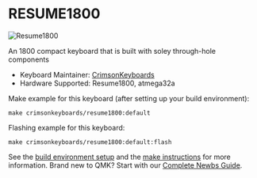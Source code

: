 # RESUME1800

![Resume1800](https://imgur.com/a/nKBcUgM)

An 1800 compact keyboard that is built with soley through-hole components

* Keyboard Maintainer: [CrimsonKeyboards](https://github.com/DeeDesired)
* Hardware Supported: Resume1800, atmega32a

Make example for this keyboard (after setting up your build environment):

    make crimsonkeyboards/resume1800:default

Flashing example for this keyboard:

    make crimsonkeyboards/resume1800:default:flash

See the [build environment setup](https://docs.qmk.fm/#/getting_started_build_tools) and the [make instructions](https://docs.qmk.fm/#/getting_started_make_guide) for more information. Brand new to QMK? Start with our [Complete Newbs Guide](https://docs.qmk.fm/#/newbs).
